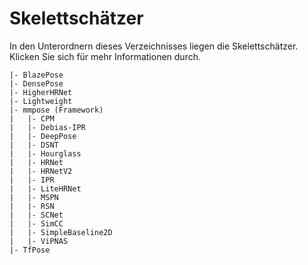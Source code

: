 # Skelettschätzer
In den Unterordnern dieses Verzeichnisses liegen die Skelettschätzer.
Klicken Sie sich für mehr Informationen durch.
```
|- BlazePose
|- DensePose
|- HigherHRNet
|- Lightweight
|- mmpose (Framework)
|   |- CPM
|   |- Debias-IPR
|   |- DeepPose
|   |- DSNT
|   |- Hourglass
|   |- HRNet
|   |- HRNetV2
|   |- IPR
|   |- LiteHRNet
|   |- MSPN
|   |- RSN
|   |- SCNet
|   |- SimCC
|   |- SimpleBaseline2D
|   |- ViPNAS
|- TfPose
```